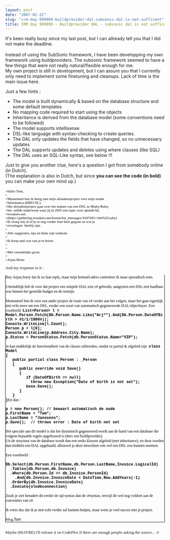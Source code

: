 ```yaml
---
layout: post
date: "2007-02-22"
slug: "crm-day-999999-buildprovider-dal-subsonic-dal-is-not-sufficent"
title: CRM day 999999 - Buildprovider DAL - subsonic dal is not sufficent -
---
```


<p>
It&#39;s been really busy since my last post, but I can allready tell you that I did not make the deadline.<br />
<br />
Instead of using the SubSonic framework, I have been developping my own framework using buildproviders. The subsonic framework seemed to have a few things that were not really natural/flexible enough for me.<br />
My own project is still in development, but&nbsp;I can assure you that I currently only need to implement some finetuning and cleanups. Lack of time is the main issue here. 
</p>
<p>
Just a few hints : 
</p>
<ul>
	<li>The model is built dynamically &amp; based on the database structure and some default templates </li>
	<li>No mapping code required to start using the objects </li>
	<li>Inheritance is derived from the database model (some conventions need to be followed) </li>
	<li>The model supports intellisense </li>
	<li>DSL-like language with syntax-checking to create queries. </li>
	<li>The DAL only updates the fields that have changed, so no unnecessary updates </li>
	<li>The DAL supports updates and deletes using where clauses (like SQL) </li>
	<li>The DAL uses an SQL-Like syntax, see below !!!<br />
	</li>
</ul>
<p>
Just to give you another clue, here&#39;s a question I got from somebody online (in Dutch).<br />
(The explanation is also in Dutch, but since <strong>you can see the code (in bold)</strong> you can make your own mind up.)<br />
<br />
<span style="font-size: 8.5pt; font-family: Tahoma"><font color="#000000">&gt;Hallo Tom,<br />
&gt;<br />
&gt;Momenteel ben ik bezig met mijn afstudeerproject voor mijn studie&nbsp;&nbsp;<br />
&gt;Informatica (HBO NL).<br />
&gt;Het afstudeerproject gaat over het maken van een DSL in JRuby/Ruby, <br />
&gt;het&nbsp;&nbsp;zelfde onderwerp waar jij in 2005 een topic over opende bij <br />
&gt;tweakers.net.<br />
&gt;(https://gathering.tweakers.net/forum/list_messages/1047491///dsl%2Cruby)<br />
&gt;Ik vroeg mij af of je er nog verder mee bent gegaan en wat je <br />
&gt;ervaringen&nbsp;&nbsp;hierbij zijn.<br />
&gt;<br />
&gt;Alle suggesties, tips en hints zijn welkom.<br />
&gt;<br />
&gt;Ik hoop snel wat van je te horen.<br />
&gt;<br />
&gt;<br />
&gt;Met vriendelijke groet,<br />
&gt;<br />
&gt;Arjan Blom</font><br />
<br />
<font face="Verdana" size="2">And my response to it :</font></span> 
</p>
<span style="font-size: 8.5pt; font-family: Tahoma">
<div style="border-right: black 0.75pt solid; border-top: medium none; border-left: black 0.75pt solid; border-bottom: black 0.75pt solid; padding: 0in">
<span style="font-size: 9pt; font-family: Tahoma"><font color="#000000">Hey Arjan,</font></span><span style="font-size: 9pt; font-family: Tahoma"><font color="#000000">Sorry dat ik zo laat reply, maar mijn hotmail-adres controleer ik maar sporadisch eens.<br />
<br />
Uiteindelijk heb ik voor dat project een simpele DAL icm c# gebruikt, aangezien een DSL niet&nbsp;haalbaar was binnen het gestelde budget en de termijn.<br />
<br />
Momenteel ben ik voor een ander project de route van c# verder aan het volgen, maar het gaat eigenlijk niet echt meer om een DSL, eerder een soort van automatisch gegenereerde DAL/objectlayer .</font></span><span style="font-size: 9pt; font-family: Tahoma"><font color="#000000">Een voorbeeld :</font></span><font color="#000000"><span style="font-size: 9pt; font-family: 'Courier New'"><strong>List&lt;Person&gt; l = Model.Person.Fetch(Db.Person.Name.Like(&quot;Arj*&quot;).And(Db.Person.DateOfBirth &gt; #1/1/1980#));<br />
Console.WriteLine(l.Count);<br />
Person p = l[0];<br />
Console.WriteLine(p.Address.City.Name);<br />
p.Status = PersonStatus.Fetch(db.PersonStatus.Name=&quot;VIP&quot;);<br />
</strong><br />
</span><font face="Arial Unicode MS"><span style="font-size: 9pt; font-family: Geneva">Je kan makkelijk de functionaliteit van de classes uitbreiden, omdat ze partial &amp; afgeleid zijn :</span><span style="font-size: 9pt; font-family: Tahoma"></span></font></font><font color="#000000"><strong><span style="font-size: 9pt; font-family: 'Courier New'">class Model<br />
{<br />
&nbsp;&nbsp; public partial class Person : _Person<br />
&nbsp;&nbsp; {<br />
&nbsp;&nbsp;&nbsp;&nbsp;&nbsp; public override void Save()<br />
&nbsp;&nbsp;&nbsp;&nbsp;&nbsp; {<br />
&nbsp;&nbsp;&nbsp;&nbsp;&nbsp;&nbsp;&nbsp;&nbsp; if (DateOfBirth == null) <br />
&nbsp;&nbsp;&nbsp;&nbsp;&nbsp;&nbsp;&nbsp;&nbsp;&nbsp;&nbsp; throw new Exception(&quot;Date of&nbsp;birth is not set&quot;);<br />
&nbsp;&nbsp;&nbsp;&nbsp;&nbsp;&nbsp;&nbsp;&nbsp; base.Save();<br />
&nbsp;&nbsp;&nbsp;&nbsp;&nbsp; }<br />
&nbsp;&nbsp; }<br />
}</span><span style="font-size: 9pt; font-family: Tahoma"></span></strong></font><span style="font-size: 9pt; font-family: Geneva"><font face="Arial Unicode MS" color="#000000">En dan :&nbsp;</font></span><span style="font-size: 9pt; font-family: 'Courier New'"><br />
<br />
<font color="#000000"><strong>p = new Person(); // bewaart automatisch de oude<br />
p.FirstName = &quot;Tom&quot;;<br />
p.LastName = &quot;Janssens&quot;;<br />
p.Save();&nbsp; // throws error : Date of birth not set<br />
</strong><br />
</font></span><span style="font-size: 9pt; font-family: Geneva"><font face="Arial Unicode MS" color="#000000">Het speciale aan dit model is dat het dynamisch gegenereerd wordt aan de hand van een database die volgens bepaalde regels opgebouwd is (dmv een buildprovider).<br />
Uit de structuur van de database wordt dan een reeks klassen afgeleid (met inheritance), en deze&nbsp;worden dan middels een DAL opgehaald, alhoewel je&nbsp;deze misschien&nbsp;ook&nbsp;wel een DSL&nbsp;zou kunnen noemen.<br />
<br />
Een voorbeeld : <br />
<br />
</font></span><span style="font-size: 9pt; font-family: 'Courier New'"><font color="#000000"><font color="#000000"><strong>Db.Select(db.Person.FirstName,db.Person.LastName,Invoice.LogicalId)<br />
&nbsp;&nbsp;.Tables(db.Person,db.Invoice)<br />
&nbsp; .Where(db.Person.Id == db.Invoice.PersonId)<br />
&nbsp;&nbsp;&nbsp;&nbsp;.And(db.Invoice.InvoiceDate &lt; DateTime.Now.AddYears(-1)<br />
&nbsp; .OrderBy(db.Invoice.InvoiceDate)<br />
&nbsp; .Execute(oledbconnection)<br />
</strong></font><br />
</font></span><font color="#000000"><font face="Arial Unicode MS"><span style="font-size: 9pt; font-family: Geneva">Zoals je ziet benadert dit eerder de sql-syntax dan de c#syntax, terwijl dit wel nog voldoet aan de conventies van c#.<br />
<br />
Ik vrees dus dat ik je neit echt verder zal kunnen helpen, maar wens je veel succes met je project.<br />
<br />
</span><span style="font-size: 9pt; font-family: Geneva">Mvg,</span><span style="font-size: 9pt; font-family: Tahoma"></span></font></font><span style="font-size: 9pt; font-family: Arial"><font color="#000000">Tom</font></span><span style="font-size: 9pt; font-family: 'Courier New'"></span> 
</div>
<p>
<br />
<font face="Verdana" size="2">Maybe (MAYBE) I&#39;ll release it on CodePlex if there are enough people asking the source... </font>:P 
</p>
</span>
